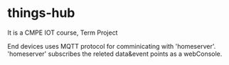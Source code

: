 # things-hub

It is a
CMPE IOT course, Term Project

End devices uses MQTT protocol for comminicating with 'homeserver'.  
'homeserver' subscribes the releted data&event points as a webConsole.
